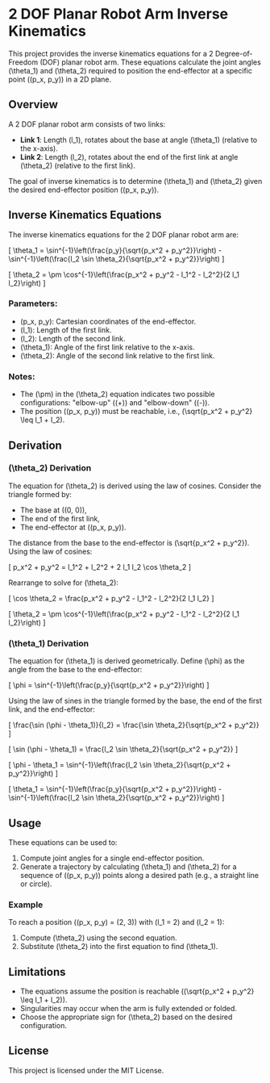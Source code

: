 # 2 DOF Planar Robot Arm Inverse Kinematics

This project provides the inverse kinematics equations for a 2 Degree-of-Freedom (DOF) planar robot arm. These equations calculate the joint angles \(\theta_1\) and \(\theta_2\) required to position the end-effector at a specific point \((p_x, p_y)\) in a 2D plane.

## Overview

A 2 DOF planar robot arm consists of two links:
- **Link 1**: Length \(l_1\), rotates about the base at angle \(\theta_1\) (relative to the x-axis).
- **Link 2**: Length \(l_2\), rotates about the end of the first link at angle \(\theta_2\) (relative to the first link).

The goal of inverse kinematics is to determine \(\theta_1\) and \(\theta_2\) given the desired end-effector position \((p_x, p_y)\).

## Inverse Kinematics Equations

The inverse kinematics equations for the 2 DOF planar robot arm are:

\[
\theta_1 = \sin^{-1}\left(\frac{p_y}{\sqrt{p_x^2 + p_y^2}}\right) - \sin^{-1}\left(\frac{l_2 \sin \theta_2}{\sqrt{p_x^2 + p_y^2}}\right)
\]

\[
\theta_2 = \pm \cos^{-1}\left(\frac{p_x^2 + p_y^2 - l_1^2 - l_2^2}{2 l_1 l_2}\right)
\]

### Parameters:
- \(p_x, p_y\): Cartesian coordinates of the end-effector.
- \(l_1\): Length of the first link.
- \(l_2\): Length of the second link.
- \(\theta_1\): Angle of the first link relative to the x-axis.
- \(\theta_2\): Angle of the second link relative to the first link.

### Notes:
- The \(\pm\) in the \(\theta_2\) equation indicates two possible configurations: "elbow-up" (\(+\)) and "elbow-down" (\(-\)).
- The position \((p_x, p_y)\) must be reachable, i.e., \(\sqrt{p_x^2 + p_y^2} \leq l_1 + l_2\).

## Derivation

### \(\theta_2\) Derivation
The equation for \(\theta_2\) is derived using the law of cosines. Consider the triangle formed by:
- The base at \((0, 0)\),
- The end of the first link,
- The end-effector at \((p_x, p_y)\).

The distance from the base to the end-effector is \(\sqrt{p_x^2 + p_y^2}\). Using the law of cosines:

\[
p_x^2 + p_y^2 = l_1^2 + l_2^2 + 2 l_1 l_2 \cos \theta_2
\]

Rearrange to solve for \(\theta_2\):

\[
\cos \theta_2 = \frac{p_x^2 + p_y^2 - l_1^2 - l_2^2}{2 l_1 l_2}
\]

\[
\theta_2 = \pm \cos^{-1}\left(\frac{p_x^2 + p_y^2 - l_1^2 - l_2^2}{2 l_1 l_2}\right)
\]

### \(\theta_1\) Derivation
The equation for \(\theta_1\) is derived geometrically. Define \(\phi\) as the angle from the base to the end-effector:

\[
\phi = \sin^{-1}\left(\frac{p_y}{\sqrt{p_x^2 + p_y^2}}\right)
\]

Using the law of sines in the triangle formed by the base, the end of the first link, and the end-effector:

\[
\frac{\sin (\phi - \theta_1)}{l_2} = \frac{\sin \theta_2}{\sqrt{p_x^2 + p_y^2}}
\]

\[
\sin (\phi - \theta_1) = \frac{l_2 \sin \theta_2}{\sqrt{p_x^2 + p_y^2}}
\]

\[
\phi - \theta_1 = \sin^{-1}\left(\frac{l_2 \sin \theta_2}{\sqrt{p_x^2 + p_y^2}}\right)
\]

\[
\theta_1 = \sin^{-1}\left(\frac{p_y}{\sqrt{p_x^2 + p_y^2}}\right) - \sin^{-1}\left(\frac{l_2 \sin \theta_2}{\sqrt{p_x^2 + p_y^2}}\right)
\]

## Usage
These equations can be used to:
1. Compute joint angles for a single end-effector position.
2. Generate a trajectory by calculating \(\theta_1\) and \(\theta_2\) for a sequence of \((p_x, p_y)\) points along a desired path (e.g., a straight line or circle).

### Example
To reach a position \((p_x, p_y) = (2, 3)\) with \(l_1 = 2\) and \(l_2 = 1\):
1. Compute \(\theta_2\) using the second equation.
2. Substitute \(\theta_2\) into the first equation to find \(\theta_1\).

## Limitations
- The equations assume the position is reachable (\(\sqrt{p_x^2 + p_y^2} \leq l_1 + l_2\)).
- Singularities may occur when the arm is fully extended or folded.
- Choose the appropriate sign for \(\theta_2\) based on the desired configuration.

## License
This project is licensed under the MIT License.
